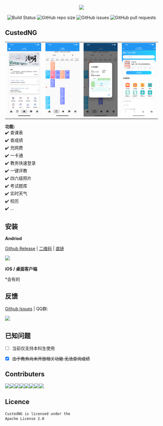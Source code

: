 <p align="center">
  <img width="500px" src="https://raw.githubusercontent.com/CustedNG/CustedNG/master/screenshot/CustedNG.png">
</p>

<p align="center">
    <img alt="Build Status" src="https://api.codemagic.io/apps/5e34f30dcb13955d9f85f43f/5e34f30dcb13955d9f85f43e/status_badge.svg">
    <img alt="GitHub repo size" src="https://img.shields.io/github/repo-size/CustedNG/CustedNG">
    <img alt="GitHub issues" src="https://img.shields.io/github/issues-raw/CustedNG/CustedNG">
    <img alt="GitHub pull requests" src="https://img.shields.io/github/issues-pr/CustedNG/CustedNG">
</p>

## CustedNG

<table>
  <tr>
    <td>
		<img width="200px" src="https://raw.githubusercontent.com/CustedNG/CustedNG/master/screenshot/home.png">
    </td>
    <td>
       <img width="200px" src="https://raw.githubusercontent.com/CustedNG/CustedNG/master/screenshot/schedule.png">
    </td>
    <td>
       <img width="200px" src="https://raw.githubusercontent.com/CustedNG/CustedNG/master/screenshot/lesson.png">
    </td>
    <td>
       <img width="200px" src="https://raw.githubusercontent.com/CustedNG/CustedNG/master/screenshot/tiku.png">
    </td>
  </tr>
</table>

**功能:**  
✔️ 查课表  
✔️ 查成绩  
✔️ 充网费  
✔️ 一卡通  
✔️ 教务快速登录  
✔️ 一键评教  
✔️ 四六级照片  
✔️ 考试题库  
✔️ 实时天气  
✔️ 校历  
✔️ ...  

## 安装

**Andriod**

[Github Release](https://github.com/CustedNG/CustedNG/releases) | [二维码](https://cust.xuty.cc/CustedNG.svg) | [直链](https://cust.xuty.cc/app/apk/downloadUrl)

<img width="250px" src="https://cust.xuty.cc/CustedNG.svg">


**iOS / 桌面客户端**

*会有的

## 反馈

[Github Issues](https://github.com/CustedNG/CustedNG/issues) | QQ群: 

<img width="150px" src="https://raw.githubusercontent.com/CustedNG/CustedNG/master/screenshot/user_group.jpg">

## 已知问题

- [ ] 当前仅支持本科生使用
- [x] <del>由于教务尚未开放相关功能 无法查询成绩</del>


## Contributers

[![](https://sourcerer.io/fame/xtyxtyx/CustedNG/CustedNG/images/0)](https://sourcerer.io/fame/xtyxtyx/CustedNG/CustedNG/links/0)[![](https://sourcerer.io/fame/xtyxtyx/CustedNG/CustedNG/images/1)](https://sourcerer.io/fame/xtyxtyx/CustedNG/CustedNG/links/1)[![](https://sourcerer.io/fame/xtyxtyx/CustedNG/CustedNG/images/2)](https://sourcerer.io/fame/xtyxtyx/CustedNG/CustedNG/links/2)[![](https://sourcerer.io/fame/xtyxtyx/CustedNG/CustedNG/images/3)](https://sourcerer.io/fame/xtyxtyx/CustedNG/CustedNG/links/3)[![](https://sourcerer.io/fame/xtyxtyx/CustedNG/CustedNG/images/4)](https://sourcerer.io/fame/xtyxtyx/CustedNG/CustedNG/links/4)[![](https://sourcerer.io/fame/xtyxtyx/CustedNG/CustedNG/images/5)](https://sourcerer.io/fame/xtyxtyx/CustedNG/CustedNG/links/5)[![](https://sourcerer.io/fame/xtyxtyx/CustedNG/CustedNG/images/6)](https://sourcerer.io/fame/xtyxtyx/CustedNG/CustedNG/links/6)[![](https://sourcerer.io/fame/xtyxtyx/CustedNG/CustedNG/images/7)](https://sourcerer.io/fame/xtyxtyx/CustedNG/CustedNG/links/7)


## Licence

```
CustedNG is licensed under the
Apache License 2.0
```